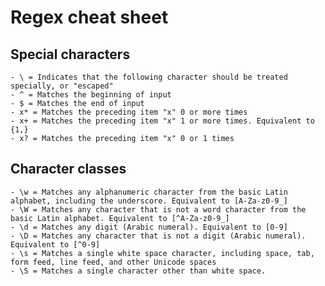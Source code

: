 # Regex cheat sheet

## Special characters
    - \ = Indicates that the following character should be treated specially, or "escaped"
    - ^ = Matches the beginning of input
    - $ = Matches the end of input
    - x* = Matches the preceding item "x" 0 or more times
    - x+ = Matches the preceding item "x" 1 or more times. Equivalent to {1,}
    - x? = Matches the preceding item "x" 0 or 1 times


## Character classes

    - \w = Matches any alphanumeric character from the basic Latin alphabet, including the underscore. Equivalent to [A-Za-z0-9_]
    - \W = Matches any character that is not a word character from the basic Latin alphabet. Equivalent to [^A-Za-z0-9_]
    - \d = Matches any digit (Arabic numeral). Equivalent to [0-9]
    - \D = Matches any character that is not a digit (Arabic numeral). Equivalent to [^0-9]
    - \s = Matches a single white space character, including space, tab, form feed, line feed, and other Unicode spaces
    - \S = Matches a single character other than white space.


